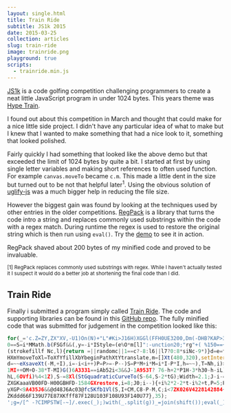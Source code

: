 ```yaml
---
layout: single.html
title: Train Ride
subtitle: JS1k 2015
date: 2015-03-25
collection: articles
slug: train-ride
image: trainride.png
playground: true
scripts: 
  - trainride.min.js
---
```


[JS1k](http://js1k.com/) is a code golfing competition challenging programmers to create a neat little JavaScript program in under 1024 bytes. This years theme was [Hype Train](http://js1k.com/2015-hypetrain/).

I found out about this competition in March and thought that could make for a nice little side project. I didn't have any particular idea of what to make but I knew that I wanted to make something that had a nice look to it, something that looked polished.


Fairly quickly I had something that looked like the above demo but that exceeded the limit of 1024 bytes by quite a bit. I started at first by using single letter variables and making short references to often used function. For example `canvas.moveTo` became `c.m`. This made a little dent in the size but turned out to be not that helpful later<sup>1</sup>. Using the obvious solution of [uglify-js](https://www.npmjs.com/package/uglify-js) was a much bigger help in reducing the file size.

However the biggest gain was found by looking at the techniques used by other entries in the older competitions. [RegPack](https://github.com/Siorki/RegPack/) is a library that turns the code intro a string and replaces commonly used substrings within the code with a regex match. During runtime the regex is used to restore the original string which is then run using `eval()`. Try the [demo](http://siorki.github.io/regPack.html) to see it in action.

RegPack shaved about 200 bytes of my minified code and proved to be invaluable.

<sup>[1] RegPack replaces commonly used substrings with regex. While I haven't actually tested it I suspect it would do a better job at shortening the final code than I did.</sup>

## Train Ride

Finally i submitted a program simply called [Train Ride](http://js1k.com/2015-hypetrain/demo/2325). The code and supporting libraries can be found in this [GitHub repo](https://github.com/FakeYou/js1k-2015). The fully minified code that was submitted for judgement in the competition looked like this:

```javascript
for(_='c.Z=ZY,ZX"XV,-U1)On(N)+"L"#Ki>J16H)XGGl(FFH0UE3200,Dm(-DHB?KAP>30A@P+dNi,Zline(),
0==S=i*MMath.b(FSGf&&(,y=-i*IStyle=(e%O*m[l]":-unction20;"rg"+( %150==+VE+Ni-1,for(L,"+
(strokefillf Nc,l){return =||randomc||1==c?-8:l6||l7?0:8*siNc-9*)}d=e=t=64,M=32,I=
HXmYmoveToXl=ToXfYfillXbYbeginPathXtYtranslate,m=[]Xt(480,320),setInterval(f{e+=.6,
d=~~eXsaveXt(-M,+I),i=-i<i++)P=P>=-P--)S=P*M+i*M=i*I-P*I,h=~~),T=Nh,i)>5i<0||J2G+h+
1MI++OM+O-38*T-MI)G()6A3331==iAb52i<3&&J-1A953T? 76-h+2*P1H-3*h30-h-iL) 113-h+3*PH1-
hL,6OVfi)%4<1Z),S-=8Xl(StGquadraticCurveTo(S-64,S-2*tG);Width=2.1;J-i-=.5)Xm(S-6322+1O;
ZXGKaaaVB00FD-H00GBHFD-1584GXrestore,i=8;J0;i--){+i%2*2-2*t-i%2+t,P=5;P<32;P+=2)C=8-P+
yXGP<9A435J6&&@d48J6Ac03@fc5Kfb1Vl(S,I+CM,C8-P-M,C;i<7ZK026V4228142884+4)}
ZKddd66F139U77E87XKfff87F128U103F108U93F140U77},35);
';g=/[^ -?CIMPSTW[-~]/.exec(_);)with(_.split(g))_=join(shift());eval(_)
```